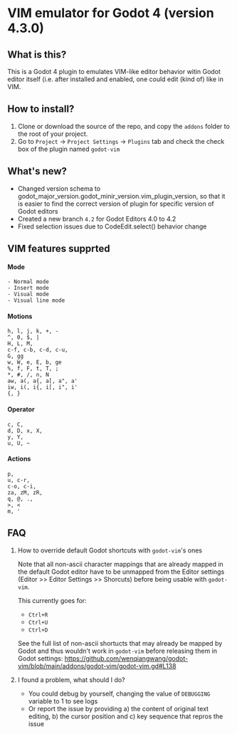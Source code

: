 # VIM emulator for Godot 4 (version 4.3.0)

## What is this?
This is a Godot 4 plugin to emulates VIM-like editor behavior witin Godot editor itself (i.e. after installed and enabled, one could edit (kind of) like in VIM.

## How to install?
1. Clone or download the source of the repo, and copy the `addons` folder to the root of your project.
2. Go to `Project` -> `Project Settings` -> `Plugins` tab and check the check box of the plugin named `godot-vim`

## What's new?
- Changed version schema to godot_major_version.godot_minir_version.vim_plugin_version, so that it is easier to find the correct version of plugin for specific version of Godot editors
- Created a new branch `4.2` for Godot Editors 4.0 to 4.2
- Fixed selection issues due to CodeEdit.select() behavior change


## VIM features supprted
#### Mode

    - Normal mode
    - Insert mode
    - Visual mode
    - Visual line mode

#### Motions

    h, l, j, k, +, -
    ^, 0, $, |
    H, L, M,
    c-f, c-b, c-d, c-u,
    G, gg
    w, W, e, E, b, ge
    %, f, F, t, T, ;
    *, #, /, n, N
    aw, a(, a{, a[, a", a'
    iw, i(, i{, i[, i", i'
    {, }

#### Operator

    c, C,
    d, D, x, X,
    y, Y,
    u, U, ~

#### Actions

    p,
    u, c-r,
    c-o, c-i,
    za, zM, zR,
    q, @, .,
    >, <
    m, '

## FAQ
1. How to override default Godot shortcuts with `godot-vim`'s ones

    Note that all non-ascii character mappings that are already mapped in the default Godot editor have to be unmapped from the Editor settings (Editor >> Editor Settings >> Shorcuts) before being usable with `godot-vim`.
    
    This currently goes for:
    
    - `Ctrl+R`
    - `Ctrl+U`
    - `Ctrl+D`
    
    See the full list of non-ascii shortucts that may already be mapped by Godot and thus wouldn't work in `godot-vim` before releasing them in Godot settings: https://github.com/wenqiangwang/godot-vim/blob/main/addons/godot-vim/godot-vim.gd#L138

2. I found a problem, what should I do?

   - You could debug by yourself, changing the value of `DEBUGGING` variable to 1 to see logs
   - Or report the issue by providing a) the content of original text editing, b) the cursor position and c) key sequence that repros the issue

